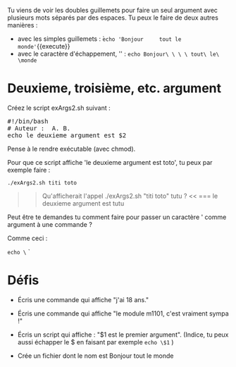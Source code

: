 Tu viens de voir les doubles guillemets pour faire un seul argument avec plusieurs mots séparés par des espaces.
Tu peux le faire de deux autres manières :

* avec les simples guillemets : ̀`echo 'Bonjour     tout le monde'`{{execute}}
* avec le caractère d'échappement, '\' : `echo Bonjour\ \ \ \ tout\ le\ \monde`


# Deuxieme, troisième, etc. argument


Créez le script exArgs2.sh suivant :


<pre class="file" data-filename="exArgs2.sh" data-target="replace">
#!/bin/bash
# Auteur :  A. B.
echo le deuxieme argument est $2
</pre>

Pense à le rendre exécutable (avec chmod).


Pour que ce script affiche 'le deuxieme argument est toto', tu peux par exemple faire :

`./exArgs2.sh titi toto`

>> Qu'afficherait l'appel ./exArgs2.sh "titi toto" tutu ? <<
=== le deuxieme argument est tutu


Peut être te demandes tu comment faire pour passer un caractère ' comme argument à une commande ?

Comme ceci :

`echo \` `

# Défis

* Écris une commande qui affiche "j'ai 18 ans."

* Écris une commande qui affiche "le module m1101, c'est vraiment sympa !"

* Écris un script qui affiche : "$1 est le premier argument". (Indice, tu peux aussi échapper le $ en faisant par exemple `echo \$1` )

* Crée un fichier dont le nom est Bonjour tout le monde
